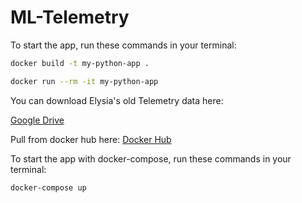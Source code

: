 # ML-Telemetry

To start the app, run these commands in your terminal:

```bash
docker build -t my-python-app .

docker run --rm -it my-python-app
```

You can download Elysia's old Telemetry data here:

[Google Drive](https://drive.google.com/drive/folders/1o3RUT3kpWgqgc6GKOip8LYvmVJYf1p8M)

Pull from docker hub here:
[Docker Hub](https://hub.docker.com/r/nightofthelivingcarrots512/solarcar-ml)

To start the app with docker-compose, run these commands in your terminal:

```bash
docker-compose up
```
